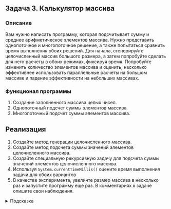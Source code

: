## Задача 3. Калькулятор массива

### Описание
Вам нужно написать программу, которая подсчитывает сумму и среднее арифметическое элементов массива. Нужно представить
однопоточное и многопоточное решение, а также попытаться сравнить время выполнения обоих решений. Для начала, сгенерируйте
целочисленный массив большого размера, а затем попробуйте сделать для него расчеты в обоих режимах, фиксируя время.
Попробуйте изменить количество элементов массива и оценить, насколько эффективнее использовать параллельные
расчеты на большом массиве и падение эффективности на небольших массивах.

### Функционал программы
1. Создание заполненного массива целых чисел.
2. Однопоточный подсчет суммы элементов массива.
3. Многопоточный подсчет суммы элементов массива.

## Реализация
1. Создайте метод генерации целочисленного массива.
2. Создайте метод подсчета суммы значений элементов целочисленного массива.
3. Создайте специальную рекурсивную задачу для подсчета суммы значений элементов целочисленного массива.
4. Используя `System.currentTimeMillis()` оцените время выполнения задачи для обоих вариантов
5. В качестве эксперимента, увеличте размер массива в несколько раз и запустите программу еще раз. В комментариях к задаче опишите свои наблюдения.


<details>
  <summary>Подсказка</summary>

Вспомните пример из лекции подобной задачи. Используйте `ForkJoinPool`
</details>

